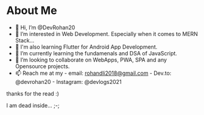 # About Me

- 👋 Hi, I’m @DevRohan20
- 👀 I’m interested in Web Development. Especially when it comes to MERN Stack...
- 📱  I'm also learning Flutter for Android App Development.
- 🌱 I’m currently learning the fundamenals and DSA of JavaScript.
- 💞️ I’m looking to collaborate on WebApps, PWA, SPA and any Opensource projects.
- 📫 Reach me at my 
              - email: rohandli2018@gmail.com
              - Dev.to: @devrohan20
              - Instagram: @devlogs2021

thanks for the read :)

I am dead inside... ;-;
